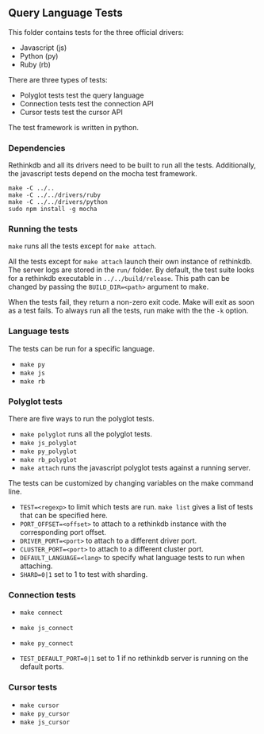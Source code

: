 Query Language Tests
--------------------

This folder contains tests for the three official drivers:

* Javascript (js)
* Python (py)
* Ruby (rb)

There are three types of tests:

* Polyglot tests test the query language
* Connection tests test the connection API
* Cursor tests test the cursor API

The test framework is written in python.

### Dependencies

Rethinkdb and all its drivers need to be built to run all the tests.
Additionally, the javascript tests depend on the mocha test framework.

```
make -C ../..
make -C ../../drivers/ruby
make -C ../../drivers/python
sudo npm install -g mocha
```

### Running the tests

`make` runs all the tests except for `make attach`.

All the tests except for `make attach` launch their own instance of rethinkdb.
The server logs are stored in the `run/` folder. By default, the test suite looks
for a rethinkdb executable in `../../build/release`. This path can be changed by
passing the `BUILD_DIR=<path>` argument to make.

When the tests fail, they return a non-zero exit code. Make will exit as soon as a
test fails. To always run all the tests, run make with the the `-k` option.

### Language tests

The tests can be run for a specific language.

* `make py`
* `make js`
* `make rb`

### Polyglot tests

There are five ways to run the polyglot tests.

* `make polyglot` runs all the polyglot tests.
* `make js_polyglot`
* `make py_polyglot`
* `make rb_polyglot`
* `make attach` runs the javascript polyglot tests against a running server.

The tests can be customized by changing variables on the make command line.

* `TEST=<regexp>` to limit which tests are run. `make list` gives a list of tests that can be specified here.
* `PORT_OFFSET=<offset>` to attach to a rethinkdb instance with the corresponding port offset.
* `DRIVER_PORT=<port>` to attach to a different driver port.
* `CLUSTER_PORT=<port>` to attach to a different cluster port.
* `DEFAULT_LANGUAGE=<lang>` to specify what language tests to run when attaching.
* `SHARD=0|1` set to 1 to test with sharding.


### Connection tests

* `make connect`
* `make js_connect`
* `make py_connect`

* `TEST_DEFAULT_PORT=0|1` set to 1 if no rethinkdb server is running on the default ports.

### Cursor tests

* `make cursor`
* `make py_cursor`
* `make js_cursor`
